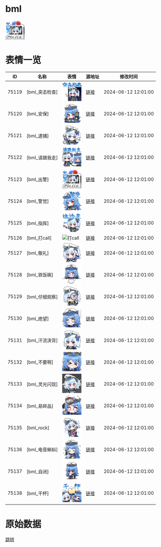 # bml

<img src="./cover.png" height="60" alt="cover" />

# 表情一览

|ID|名称|表情|源地址|修改时间|
|----|----|----|----|----|
|75119|[bml_突击检查]|<img src="./pic/075119_%5Bbml_突击检查%5D.png" height="60" alt="突击检查"/>|[链接](https://i0.hdslb.com/bfs/garb/0827ef88081824fd92d0636c38b753aa94fdaa53.png)|2024-06-12 12:01:00|
|75120|[bml_安保]|<img src="./pic/075120_%5Bbml_安保%5D.png" height="60" alt="安保"/>|[链接](https://i0.hdslb.com/bfs/garb/a2289fb75b34e3cd1ae8b89cc65597aba3feaba7.png)|2024-06-12 12:01:00|
|75121|[bml_逮捕]|<img src="./pic/075121_%5Bbml_逮捕%5D.png" height="60" alt="逮捕"/>|[链接](https://i0.hdslb.com/bfs/garb/6d0389ddfbb39b80a8b92a243b3e41582e9dba1f.png)|2024-06-12 12:01:00|
|75122|[bml_请跟我走]|<img src="./pic/075122_%5Bbml_请跟我走%5D.png" height="60" alt="请跟我走"/>|[链接](https://i0.hdslb.com/bfs/garb/7eb171e6645cf7b54abf0ecc32f5fc60e742df57.png)|2024-06-12 12:01:00|
|75123|[bml_出警]|<img src="./pic/075123_%5Bbml_出警%5D.png" height="60" alt="出警"/>|[链接](https://i0.hdslb.com/bfs/garb/dfa8576a1a923245ab4c9ad1145e7fe6cbd70739.png)|2024-06-12 12:01:00|
|75124|[bml_警觉]|<img src="./pic/075124_%5Bbml_警觉%5D.png" height="60" alt="警觉"/>|[链接](https://i0.hdslb.com/bfs/garb/36092fc155552d4fbacb52b8a393a234e78a3698.png)|2024-06-12 12:01:00|
|75125|[bml_指挥]|<img src="./pic/075125_%5Bbml_指挥%5D.png" height="60" alt="指挥"/>|[链接](https://i0.hdslb.com/bfs/garb/f6ae14deb8c492b6b606fc9622adfedb804e9027.png)|2024-06-12 12:01:00|
|75126|[bml_打call]|<img src="./pic/075126_%5Bbml_打call%5D.png" height="60" alt="打call"/>|[链接](https://i0.hdslb.com/bfs/garb/58dbb2513d8d47604df89d721eb061ffb46e7158.png)|2024-06-12 12:01:00|
|75127|[bml_敬礼]|<img src="./pic/075127_%5Bbml_敬礼%5D.png" height="60" alt="敬礼"/>|[链接](https://i0.hdslb.com/bfs/garb/16b202521ed5a8183f974438a2e7756dd9ec12f1.png)|2024-06-12 12:01:00|
|75128|[bml_铁饭碗]|<img src="./pic/075128_%5Bbml_铁饭碗%5D.png" height="60" alt="铁饭碗"/>|[链接](https://i0.hdslb.com/bfs/garb/84c56c82234bbe51af5b08ee9608637b5ba5a4dc.png)|2024-06-12 12:01:00|
|75129|[bml_仔细观察]|<img src="./pic/075129_%5Bbml_仔细观察%5D.png" height="60" alt="仔细观察"/>|[链接](https://i0.hdslb.com/bfs/garb/e77161f239d4895a2537281f4ae5977bc40aca52.png)|2024-06-12 12:01:00|
|75130|[bml_绝望]|<img src="./pic/075130_%5Bbml_绝望%5D.png" height="60" alt="绝望"/>|[链接](https://i0.hdslb.com/bfs/garb/2ff1388b79ec3e3d4bbc9723dad3cc68d96b7a0f.png)|2024-06-12 12:01:00|
|75131|[bml_汗流浃背]|<img src="./pic/075131_%5Bbml_汗流浃背%5D.png" height="60" alt="汗流浃背"/>|[链接](https://i0.hdslb.com/bfs/garb/833ea24d09656f079de155422107dc03fe8994d9.png)|2024-06-12 12:01:00|
|75132|[bml_不要啊]|<img src="./pic/075132_%5Bbml_不要啊%5D.png" height="60" alt="不要啊"/>|[链接](https://i0.hdslb.com/bfs/garb/45a89893b22b219519a36f1700cb63bb1e36b5cf.png)|2024-06-12 12:01:00|
|75133|[bml_灵光闪现]|<img src="./pic/075133_%5Bbml_灵光闪现%5D.png" height="60" alt="灵光闪现"/>|[链接](https://i0.hdslb.com/bfs/garb/630359b0ae7a110bd6fa79868cb0ab218611ca68.png)|2024-06-12 12:01:00|
|75134|[bml_易碎品]|<img src="./pic/075134_%5Bbml_易碎品%5D.png" height="60" alt="易碎品"/>|[链接](https://i0.hdslb.com/bfs/garb/1a61d6d85ae71f0187dc4f550e534a76137f7eee.png)|2024-06-12 12:01:00|
|75135|[bml_rock]|<img src="./pic/075135_%5Bbml_rock%5D.png" height="60" alt="rock"/>|[链接](https://i0.hdslb.com/bfs/garb/e3d0fc6e7def08f6dfee1bae9d93add72b8ee0f1.png)|2024-06-12 12:01:00|
|75136|[bml_电音蝌蚪]|<img src="./pic/075136_%5Bbml_电音蝌蚪%5D.png" height="60" alt="电音蝌蚪"/>|[链接](https://i0.hdslb.com/bfs/garb/362765e3495d0c8845d6e204315931aa802a5105.png)|2024-06-12 12:01:00|
|75137|[bml_自闭]|<img src="./pic/075137_%5Bbml_自闭%5D.png" height="60" alt="自闭"/>|[链接](https://i0.hdslb.com/bfs/garb/a3a26f3c4d6b207bb6e72683fa28660869d2046f.png)|2024-06-12 12:01:00|
|75138|[bml_干杯]|<img src="./pic/075138_%5Bbml_干杯%5D.png" height="60" alt="干杯"/>|[链接](https://i0.hdslb.com/bfs/garb/e992ac1731a9a78355788fa19a4bfd6271822639.png)|2024-06-12 12:01:00|

# 原始数据

[跳转](./raw.json)

